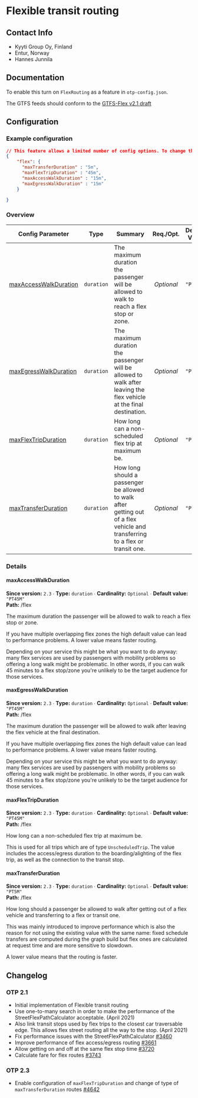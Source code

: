 # Flexible transit routing

## Contact Info

- Kyyti Group Oy, Finland
- Entur, Norway
- Hannes Junnila

## Documentation

To enable this turn on `FlexRouting` as a feature in `otp-config.json`.

The GTFS feeds should conform to
the [GTFS-Flex v2.1 draft](https://github.com/MobilityData/gtfs-flex/blob/master/spec/reference.md)

## Configuration

<!-- config BEGIN -->
<!-- NOTE! This section is auto-generated. Do not change, change doc in code instead. -->

### Example configuration

```JSON
// This feature allows a limited number of config options. To change the configuration, add the following to `router-config.json`.
{
    "flex": {
      "maxTransferDuration" : "5m",
      "maxFlexTripDuration" : "45m",
      "maxAccessWalkDuration" : "15m",
      "maxEgressWalkDuration" : "15m"
    }

}
```
### Overview

| Config Parameter                                     |    Type    | Summary                                                                                                                       |  Req./Opt. | Default Value | Since |
|------------------------------------------------------|:----------:|-------------------------------------------------------------------------------------------------------------------------------|:----------:|---------------|:-----:|
| [maxAccessWalkDuration](#flex_maxAccessWalkDuration) | `duration` | The maximum duration the passenger will be allowed to walk to reach a flex stop or zone.                                      | *Optional* | `"PT45M"`     |  2.3  |
| [maxEgressWalkDuration](#flex_maxEgressWalkDuration) | `duration` | The maximum duration the passenger will be allowed to walk after leaving the flex vehicle at the final destination.           | *Optional* | `"PT45M"`     |  2.3  |
| [maxFlexTripDuration](#flex_maxFlexTripDuration)     | `duration` | How long can a non-scheduled flex trip at maximum be.                                                                         | *Optional* | `"PT45M"`     |  2.3  |
| [maxTransferDuration](#flex_maxTransferDuration)     | `duration` | How long should a passenger be allowed to walk after getting out of a flex vehicle and transferring to a flex or transit one. | *Optional* | `"PT5M"`      |  2.3  |


### Details

<h4 id="flex_maxAccessWalkDuration">maxAccessWalkDuration</h4>

**Since version:** `2.3` ∙ **Type:** `duration` ∙ **Cardinality:** `Optional` ∙ **Default value:** `"PT45M"`   
**Path:** /flex 

The maximum duration the passenger will be allowed to walk to reach a flex stop or zone.

If you have multiple overlapping flex zones the high default value can lead to performance problems.
A lower value means faster routing.

Depending on your service this might be what you want to do anyway: many flex services are used
by passengers with mobility problems so offering a long walk might be problematic. In other words,
if you can walk 45 minutes to a flex stop/zone you're unlikely to be the target audience for those
services.


<h4 id="flex_maxEgressWalkDuration">maxEgressWalkDuration</h4>

**Since version:** `2.3` ∙ **Type:** `duration` ∙ **Cardinality:** `Optional` ∙ **Default value:** `"PT45M"`   
**Path:** /flex 

The maximum duration the passenger will be allowed to walk after leaving the flex vehicle at the final destination.

If you have multiple overlapping flex zones the high default value can lead to performance problems.
A lower value means faster routing.

Depending on your service this might be what you want to do anyway: many flex services are used
by passengers with mobility problems so offering a long walk might be problematic. In other words,
if you can walk 45 minutes to a flex stop/zone you're unlikely to be the target audience for those
services.


<h4 id="flex_maxFlexTripDuration">maxFlexTripDuration</h4>

**Since version:** `2.3` ∙ **Type:** `duration` ∙ **Cardinality:** `Optional` ∙ **Default value:** `"PT45M"`   
**Path:** /flex 

How long can a non-scheduled flex trip at maximum be.

This is used for all trips which are of type `UnscheduledTrip`. The value includes the access/egress duration to the boarding/alighting of the flex trip, as well as the connection to the transit stop.

<h4 id="flex_maxTransferDuration">maxTransferDuration</h4>

**Since version:** `2.3` ∙ **Type:** `duration` ∙ **Cardinality:** `Optional` ∙ **Default value:** `"PT5M"`   
**Path:** /flex 

How long should a passenger be allowed to walk after getting out of a flex vehicle and transferring to a flex or transit one.

This was mainly introduced to improve performance which is also the reason for not
using the existing value with the same name: fixed schedule transfers are computed
during the graph build but flex ones are calculated at request time and are more
sensitive to slowdown.

A lower value means that the routing is faster.





<!-- config END -->

## Changelog

### OTP 2.1

- Initial implementation of Flexible transit routing
- Use one-to-many search in order to make the performance of the StreetFlexPathCalculator
  acceptable. (April 2021)
- Also link transit stops used by flex trips to the closest car traversable edge. This allows flex
  street routing all the way to the stop. (April 2021)
- Fix performance issues with the
  StreetFlexPathCalculator [#3460](https://github.com/opentripplanner/OpenTripPlanner/pull/3460)
- Improve performance of flex access/egress
  routing [#3661](https://github.com/opentripplanner/OpenTripPlanner/pull/3661)
- Allow getting on and off at the same flex stop
  time [#3720](https://github.com/opentripplanner/OpenTripPlanner/pull/3720)
- Calculate fare for flex
  routes [#3743](https://github.com/opentripplanner/OpenTripPlanner/pull/3743)

### OTP 2.3
- Enable configuration of `maxFlexTripDuration` and change of type of `maxTransferDuration`
  routes [#4642](https://github.com/opentripplanner/OpenTripPlanner/pull/4642)
